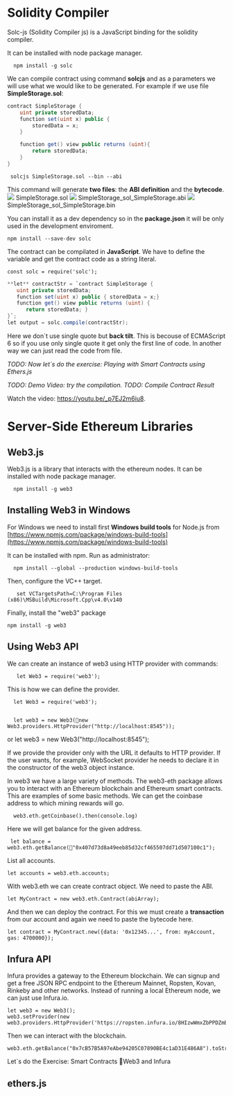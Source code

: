 # Solidity Compiler

Solc-js (Solidity Compiler js) is a JavaScript binding for the solidity compiler. 

It can be installed with node package manager. 

      npm install -g solc

We can compile contract using command **solcjs** and as a parameters we will use what we would like to be generated. For example if we use file **SimpleStorage.sol**:
```cs
contract SimpleStorage {
	uint private storedData;
	function set(uint x) public {
	    storedData = x;
	}

	function get() view public returns (uint){
	    return storedData;
	}
}
```


     solcjs SimpleStorage.sol --bin --abi 

This command will generate **two files**: the **ABI definition** and the **bytecode**.
![](/assets/server-side-ethereum-libraries-solc-js-01.png) SimpleStorage.sol
![](/assets/server-side-ethereum-libraries-solc-js-02.png) SimpleStorage_sol_SimpleStorage.abi
![](/assets/server-side-ethereum-libraries-solc-js-03.png) SimpleStorage_sol_SimpleStorage.bin



You can install it as a dev dependency so in the **package.json** it will be only used in the development enviroment. 

```npm install --save-dev solc```


The contract can be compilated in **JavaScript**. We have to define the variable and get the contract code as a string literal. 

`const solc = require('solc');`

```cs
**let** contractStr = `contract SimpleStorage {
   uint private storedData;
   function set(uint x) public { storedData = x;}
   function get() view public returns (uint) {
      return storedData; }
}`;
let output = solc.compile(contractStr);
```

Here we don`t use single quote but **back tilt**. This is becouse of ECMAScript 6 so if you use only single quote it get only the first line of code. In another way we can just read the code from file.

*TODO: Now let`s do the exercise: Playing with Smart Contracts using Ethers.js*

*TODO: Demo Video: try the compilation.*
*TODO: Compile Contract Result*


<div class="video-player">
  Watch the video: <a target="_blank" href="https://youtu.be/_p7EJ2m6iu8">https://youtu.be/_p7EJ2m6iu8</a>.
</div>
<script src="/assets/js/video.js"></script>





# Server-Side Ethereum Libraries


## Web3.js
Web3.js is a library that interacts with the ethereum nodes. 
It can be installed with node package manager. 

      npm install -g web3



## Installing Web3 in Windows

For Windows we need to install first **Windows build tools** for Node.js from 
[https://www.npmjs.com/package/windows-build-tools](https://www.npmjs.com/package/windows-build-tools)

It can be installed with npm. Run as administrator:

      npm install --global --production windows-build-tools



Then, configure the VC++ target.

       set VCTargetsPath=C:\Program Files (x86)\MSBuild\Microsoft.Cpp\v4.0\v140



  Finally, install the "web3" package

    npm install -g web3

## Using Web3 API
We can create an instance of web3 using HTTP provider with commands:

       let Web3 = require('web3');
       
       
 This is how we can define the provider.  

      let Web3 = require('web3');

      
      let web3 = new Web3(new Web3.providers.HttpProvider("http://localhost:8545"));
or
      let web3 = new Web3("http://localhost:8545");



If we provide the provider only with the URL it defaults to HTTP provider. If the user wants, for example, WebSocket provider he needs to declare it in the constructor of the web3 object instance.

In web3 we have a large variety of methods. The web3-eth package allows you to interact with an Ethereum blockchain and Ethereum smart contracts.
This are examples of some basic methods. 
We can get the coinbase address to which mining rewards will go. 

      web3.eth.getCoinbase().then(console.log)  
Here we will get balance for the given address.

     let balance = web3.eth.getBalance("0x407d73d8a49eeb85d32cf465507dd71d507100c1");

List all accounts.

    let accounts = web3.eth.accounts;
    
With web3.eth we can create contract object. We need to paste the ABI. 

    let MyContract = new web3.eth.Contract(abiArray);

And then we can deploy the contract. For this we must create a **transaction** from our account and again we need to paste the bytecode here.

    let contract = MyContract.new({data: '0x12345...', from: myAccount, gas: 4700000});

  
## Infura API
Infura provides a gateway to the Ethereum blockchain. We can signup and get a free JSON RPC endpoint to the Ethereum Mainnet, Ropsten, Kovan, Rinkeby and other networks. 
Instead of running a local Ethereum node, we can just use Infura.io. 

    let web3 = new Web3();
    web3.setProvider(new web3.providers.HttpProvider('https://ropsten.infura.io/8HIzwWmxZbPPDZmBnth4'));
   Then we can interact with the blockchain.
    
    web3.eth.getBalance("0x7cB57B5A97eAbe94205C07890BE4c1aD31E486A8").toString();

Let`s do the Exercise: Smart Contracts Web3 and Infura
 
## ethers.js
